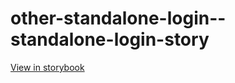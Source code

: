 # other-standalone-login--standalone-login-story

[View in storybook](https://raw.githack.com/Independent-Digital-News-and-Media-Ltd/indy-branch-review/PR-7728-sb/index.html?path=/story/other-standalone-login--standalone-login-story)